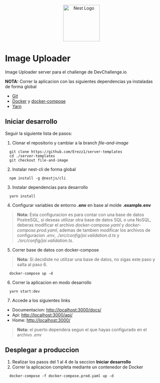 <p align="center">
  <a href="http://nestjs.com/" target="blank"><img src="https://nestjs.com/img/logo-small.svg" width="120" alt="Nest Logo" /></a>
</p>

# Image Uploader #
Image Uploader server para el challenge de DevChallenge.io

__NOTA:__ Correr la aplicacion con las siguientes dependencias ya instaladas de forma global
* [Git](https://git-scm.com/)
* [Docker](https://docs.docker.com/) y [docker-compose](https://docs.docker.com/compose/)
* [Yarn](https://yarnpkg.com/)

## Iniciar desarrollo ##
Seguir la siguiente lista de pasos:
1. Clonar el repositorio y cambiar a la branch _file-and-image_
```
  git clone https://github.com/Erezz1/server-templates
  cd ./server-templates
  git checkout file-and-image
```

2. Instalar nest-cli de forma global
```
  npm install -g @nestjs/cli
```

3. Instalar dependencias para desarrollo
```
  yarn install
```

4. Configurar variables de entorno __.env__ en base al molde __.example.env__ 
> __Nota:__ Esta configuracion es para contar con una base de datos PostreSQL, si deseas utilizar otra base de datos SQL o una NoSQL, deberas modificar el archivo _docker-compose.yaml_ y _docker-compose.prod.yaml_, ademas de tambien modificar los archivos de configuracion _.env_, _./src/config/joi.validation.d.ts_ y _./src/config/joi.validation.ts_.

5. Correr base de datos con docker-compose
> __Nota:__ Si decidiste no utilizar una base de datos, no sigas este paso y salta al paso 6.
```
  docker-compose up -d
```

6. Correr la aplicacion en modo desarrollo
```
  yarn start:dev
```

7. Accede a los siguientes links
* Documentacion: [http://localhost:3000/docs/](#)
* Api: [http://localhost:3000/api/](#)
* Home: [http://localhost:3000/](#)
> __Nota:__ el puerto dependera segun el que hayas configurado en el archivo _.env_

## Desplegar a produccion ##
1. Realizar los pasos del 1 al 4 de la seccion __Iniciar desarrollo__
2. Correr la aplicacion completa mediante un contenedor de Docker
```
  docker-compose -f docker-compose.prod.yaml up -d 
```
